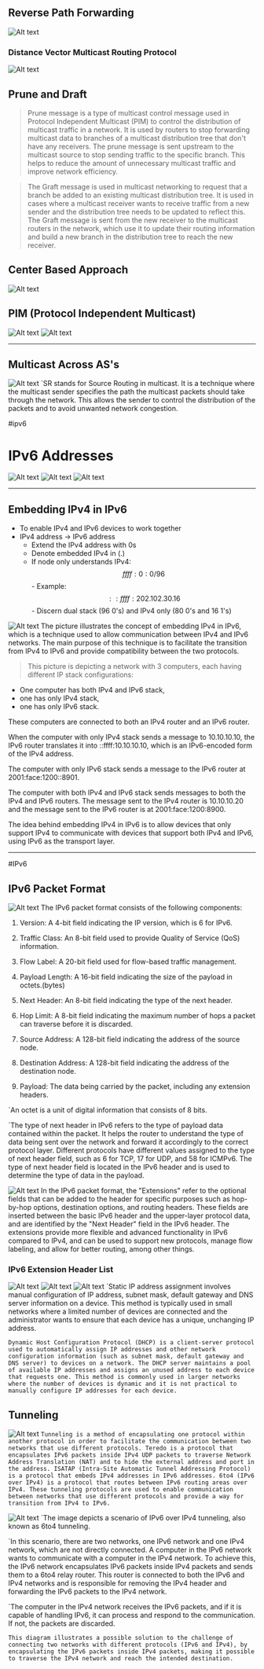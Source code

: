 ## Reverse Path Forwarding
![Alt text](IMAGES/Pasted%20image%2020230206095858.png)
### Distance Vector Multicast Routing Protocol
![Alt text](IMAGES/Pasted%20image%2020230206095923.png)
## Prune and Draft

>Prune message is a type of multicast control message used in Protocol Independent Multicast (PIM) to control the distribution of multicast traffic in a network. It is used by routers to stop forwarding multicast data to branches of a multicast distribution tree that don't have any receivers. The prune message is sent upstream to the multicast source to stop sending traffic to the specific branch. This helps to reduce the amount of unnecessary multicast traffic and improve network efficiency.

>The Graft message is used in multicast networking to request that a branch be added to an existing multicast distribution tree. It is used in cases where a multicast receiver wants to receive traffic from a new sender and the distribution tree needs to be updated to reflect this. The Graft message is sent from the new receiver to the multicast routers in the network, which use it to update their routing information and build a new branch in the distribution tree to reach the new receiver.

 ## Center Based Approach
![Alt text](IMAGES/Pasted%20image%2020230206100416.png)
## PIM (Protocol Independent Multicast)
![Alt text](IMAGES/Pasted%20image%2020230206100535.png)
![Alt text](IMAGES/Pasted%20image%2020230206100622.png)

---
## Multicast Across AS's
![Alt text](IMAGES/Pasted%20image%2020230206100920.png)
	`SR stands for Source Routing in multicast. It is a technique where the multicast sender specifies the path the multicast packets should take through the network. This allows the sender to control the distribution of the packets and to avoid unwanted network congestion.

#ipv6
# IPv6 Addresses
![Alt text](IMAGES/Pasted%20image%2020230206101429.png)
![Alt text](IMAGES/Pasted%20image%2020230206101545.png)
![Alt text](IMAGES/Pasted%20image%2020230206101608.png)

---
## Embedding IPv4 in IPv6
- To enable IPv4 and IPv6 devices to work together
- IPv4 address -> IPv6 address
	- Extend the IPv4 address with 0s
	- Denote embedded IPv4 in (.)
	- If node only understands IPv4:$$ffff:0:0/96$$
			- Example:$$::ffff:202.102.30.16$$
			- Discern dual stack (96 0's) and IPv4 only (80 0's and 16 1's)

![Alt text](IMAGES/Pasted%20image%2020230206101846.png)
The picture illustrates the concept of embedding IPv4 in IPv6, which is a technique used to allow communication between IPv4 and IPv6 networks. The main purpose of this technique is to facilitate the transition from IPv4 to IPv6 and provide compatibility between the two protocols.

>This picture is depicting a network with 3 computers, each having different IP stack configurations:

-   One computer has both IPv4 and IPv6 stack,
-   one has only IPv4 stack,
-   one has only IPv6 stack.

These computers are connected to both an IPv4 router and an IPv6 router.

When the computer with only IPv4 stack sends a message to 10.10.10.10, the IPv6 router translates it into ::ffff:10.10.10.10, which is an IPv6-encoded form of the IPv4 address.

The computer with only IPv6 stack sends a message to the IPv6 router at 2001:face:1200::8901.

The computer with both IPv4 and IPv6 stack sends messages to both the IPv4 and IPv6 routers. The message sent to the IPv4 router is 10.10.10.20 and the message sent to the IPv6 router is at 2001:face:1200:8900.

The idea behind embedding IPv4 in IPv6 is to allow devices that only support IPv4 to communicate with devices that support both IPv4 and IPv6, using IPv6 as the transport layer.

---
#IPv6
## IPv6 Packet Format
![Alt text](IMAGES/Pasted%20image%2020230206102547.png)
The IPv6 packet format consists of the following components:

1.  Version: A 4-bit field indicating the IP version, which is 6 for IPv6.
    
2.  Traffic Class: An 8-bit field used to provide Quality of Service (QoS) information.
    
3.  Flow Label: A 20-bit field used for flow-based traffic management.
    
4.  Payload Length: A 16-bit field indicating the size of the payload in octets.(bytes)
    
5.  Next Header: An 8-bit field indicating the type of the next header.
    
6.  Hop Limit: A 8-bit field indicating the maximum number of hops a packet can traverse before it is discarded.
    
7.  Source Address: A 128-bit field indicating the address of the source node.
    
8.  Destination Address: A 128-bit field indicating the address of the destination node.
    
9.  Payload: The data being carried by the packet, including any extension headers.

`An octet is a unit of digital information that consists of 8 bits.

`The type of next header in IPv6 refers to the type of payload data contained within the packet. It helps the router to understand the type of data being sent over the network and forward it accordingly to the correct protocol layer. Different protocols have different values assigned to the type of next header field, such as 6 for TCP, 17 for UDP, and 58 for ICMPv6. The type of next header field is located in the IPv6 header and is used to determine the type of data in the payload.

![Alt text](IMAGES/Pasted%20image%2020230206103025.png)
In the IPv6 packet format, the "Extensions" refer to the optional fields that can be added to the header for specific purposes such as hop-by-hop options, destination options, and routing headers. These fields are inserted between the basic IPv6 header and the upper-layer protocol data, and are identified by the "Next Header" field in the IPv6 header. The extensions provide more flexible and advanced functionality in IPv6 compared to IPv4, and can be used to support new protocols, manage flow labeling, and allow for better routing, among other things.

### IPv6 Extension Header List
![Alt text](IMAGES/Pasted%20image%2020230206103314.png)
![Alt text](IMAGES/Pasted%20image%2020230206103338.png)
![Alt text](IMAGES/Pasted%20image%2020230206103528.png)
	`Static IP address assignment involves manual configuration of IP address, subnet mask, default gateway and DNS server information on a device. This method is typically used in small networks where a limited number of devices are connected and the administrator wants to ensure that each device has a unique, unchanging IP address.

	Dynamic Host Configuration Protocol (DHCP) is a client-server protocol used to automatically assign IP addresses and other network configuration information (such as subnet mask, default gateway and DNS server) to devices on a network. The DHCP server maintains a pool of available IP addresses and assigns an unused address to each device that requests one. This method is commonly used in larger networks where the number of devices is dynamic and it is not practical to manually configure IP addresses for each device.

## Tunneling
![Alt text](IMAGES/Pasted%20image%2020230206104204.png)
`Tunneling is a method of encapsulating one protocol within another protocol in order to facilitate the communication between two networks that use different protocols. Teredo is a protocol that encapsulates IPv6 packets inside IPv4 UDP packets to traverse Network Address Translation (NAT) and to hide the external address and port in the address. ISATAP (Intra-Site Automatic Tunnel Addressing Protocol) is a protocol that embeds IPv4 addresses in IPv6 addresses. 6to4 (IPv6 over IPv4) is a protocol that routes between IPv6 routing areas over IPv4. These tunneling protocols are used to enable communication between networks that use different protocols and provide a way for transition from IPv4 to IPv6.`

![Alt text](IMAGES/Pasted%20image%2020230206110150.png)
`The image depicts a scenario of IPv6 over IPv4 tunneling, also known as 6to4 tunneling.

`In this scenario, there are two networks, one IPv6 network and one IPv4 network, which are not directly connected. A computer in the IPv6 network wants to communicate with a computer in the IPv4 network. To achieve this, the IPv6 network encapsulates IPv6 packets inside IPv4 packets and sends them to a 6to4 relay router. This router is connected to both the IPv6 and IPv4 networks and is responsible for removing the IPv4 header and forwarding the IPv6 packets to the IPv4 network.

`The computer in the IPv4 network receives the IPv6 packets, and if it is capable of handling IPv6, it can process and respond to the communication. If not, the packets are discarded.

`This diagram illustrates a possible solution to the challenge of connecting two networks with different protocols (IPv6 and IPv4), by encapsulating the IPv6 packets inside IPv4 packets, making it possible to traverse the IPv4 network and reach the intended destination.`